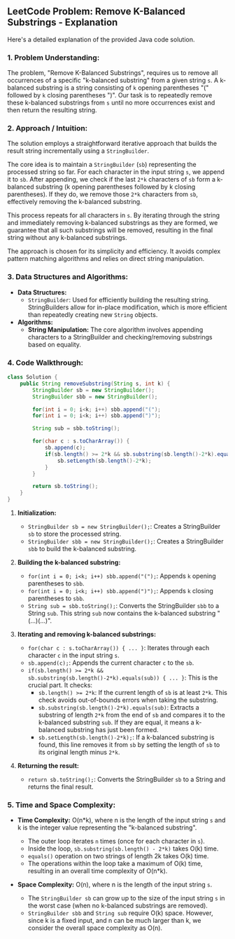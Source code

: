 ## LeetCode Problem: Remove K-Balanced Substrings - Explanation

Here's a detailed explanation of the provided Java code solution.

### 1. Problem Understanding:

The problem, "Remove K-Balanced Substrings", requires us to remove all occurrences of a specific "k-balanced substring" from a given string `s`. A k-balanced substring is a string consisting of `k` opening parentheses "(" followed by `k` closing parentheses ")".  Our task is to repeatedly remove these k-balanced substrings from `s` until no more occurrences exist and then return the resulting string.

### 2. Approach / Intuition:

The solution employs a straightforward iterative approach that builds the result string incrementally using a `StringBuilder`.

The core idea is to maintain a `StringBuilder` (`sb`) representing the processed string so far. For each character in the input string `s`, we append it to `sb`. After appending, we check if the last `2*k` characters of `sb` form a k-balanced substring (k opening parentheses followed by k closing parentheses). If they do, we remove those `2*k` characters from `sb`, effectively removing the k-balanced substring.

This process repeats for all characters in `s`.  By iterating through the string and immediately removing k-balanced substrings as they are formed, we guarantee that all such substrings will be removed, resulting in the final string without any k-balanced substrings.

The approach is chosen for its simplicity and efficiency. It avoids complex pattern matching algorithms and relies on direct string manipulation.

### 3. Data Structures and Algorithms:

*   **Data Structures:**
    *   `StringBuilder`: Used for efficiently building the resulting string.  StringBuilders allow for in-place modification, which is more efficient than repeatedly creating new `String` objects.
*   **Algorithms:**
    *   **String Manipulation:** The core algorithm involves appending characters to a StringBuilder and checking/removing substrings based on equality.

### 4. Code Walkthrough:

```java
class Solution {
    public String removeSubstring(String s, int k) {
        StringBuilder sb = new StringBuilder();
        StringBuilder sbb = new StringBuilder();

        for(int i = 0; i<k; i++) sbb.append("(");
        for(int i = 0; i<k; i++) sbb.append(")");

        String sub = sbb.toString();

        for(char c : s.toCharArray()) {
            sb.append(c);
            if(sb.length() >= 2*k && sb.substring(sb.length()-2*k).equals(sub)) {
                sb.setLength(sb.length()-2*k);
            }
        }

        return sb.toString();
    }
}
```

1.  **Initialization:**
    *   `StringBuilder sb = new StringBuilder();`: Creates a StringBuilder `sb` to store the processed string.
    *   `StringBuilder sbb = new StringBuilder();`: Creates a StringBuilder `sbb` to build the k-balanced substring.

2.  **Building the k-balanced substring:**
    *   `for(int i = 0; i<k; i++) sbb.append("(");`: Appends `k` opening parentheses to `sbb`.
    *   `for(int i = 0; i<k; i++) sbb.append(")");`: Appends `k` closing parentheses to `sbb`.
    *   `String sub = sbb.toString();`: Converts the StringBuilder `sbb` to a String `sub`. This string `sub` now contains the k-balanced substring "(...)(...)".

3.  **Iterating and removing k-balanced substrings:**
    *   `for(char c : s.toCharArray()) { ... }`: Iterates through each character `c` in the input string `s`.
    *   `sb.append(c);`: Appends the current character `c` to the `sb`.
    *   `if(sb.length() >= 2*k && sb.substring(sb.length()-2*k).equals(sub)) { ... }`: This is the crucial part. It checks:
        *   `sb.length() >= 2*k`: If the current length of `sb` is at least `2*k`. This check avoids out-of-bounds errors when taking the substring.
        *   `sb.substring(sb.length()-2*k).equals(sub)`:  Extracts a substring of length `2*k` from the end of `sb` and compares it to the k-balanced substring `sub`.  If they are equal, it means a k-balanced substring has just been formed.
        *   `sb.setLength(sb.length()-2*k);`: If a k-balanced substring is found, this line removes it from `sb` by setting the length of `sb` to its original length minus `2*k`.

4.  **Returning the result:**
    *   `return sb.toString();`: Converts the StringBuilder `sb` to a String and returns the final result.

### 5. Time and Space Complexity:

*   **Time Complexity:** O(n*k), where n is the length of the input string `s` and k is the integer value representing the "k-balanced substring".
    *   The outer loop iterates `n` times (once for each character in `s`).
    *   Inside the loop, `sb.substring(sb.length() - 2*k)` takes O(k) time.
    *   `equals()` operation on two strings of length 2k takes O(k) time.
    *   The operations within the loop take a maximum of O(k) time, resulting in an overall time complexity of O(n*k).

*   **Space Complexity:** O(n), where n is the length of the input string `s`.
    *   The `StringBuilder sb` can grow up to the size of the input string `s` in the worst case (when no k-balanced substrings are removed).
    *   `StringBuilder sbb` and `String sub` require O(k) space.  However, since k is a fixed input, and n can be much larger than k, we consider the overall space complexity as O(n).
